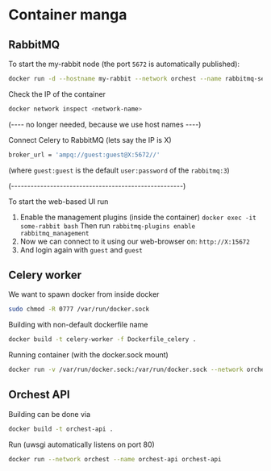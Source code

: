 # Container manga

## RabbitMQ
To start the my-rabbit node (the port `5672` is automatically published):
```bash
docker run -d --hostname my-rabbit --network orchest --name rabbitmq-server rabbitmq:3
```

Check the IP of the container
```bash
docker network inspect <network-name>
```

(---- no longer needed, because we use host names ----)

Connect Celery to RabbitMQ (lets say the IP is X)
```bash
broker_url = 'ampq://guest:guest@X:5672//'
```
(where `guest:guest` is the default `user:password` of the `rabbitmq:3`)

(-----------------------------------------------------)

To start the web-based UI run
1. Enable the management plugins (inside the container)
        `docker exec -it some-rabbit bash`
   Then run
        `rabbitmq-plugins enable rabbitmq_management`
2. Now we can connect to it using our web-browser on:
        `http://X:15672`
3. And login again with `guest` and `guest`


## Celery worker
We want to spawn docker from inside docker
```bash
sudo chmod -R 0777 /var/run/docker.sock 
```

Building with non-default dockerfile name
```bash
docker build -t celery-worker -f Dockerfile_celery .
```

Running container (with the docker.sock mount)
```bash
docker run -v /var/run/docker.sock:/var/run/docker.sock --network orchest --name celery-worker celery-worker
```


## Orchest API
Building can be done via
```bash
docker build -t orchest-api .
```

Run (uwsgi automatically listens on port 80)
```bash
docker run --network orchest --name orchest-api orchest-api
```

